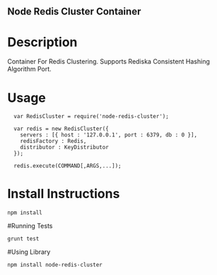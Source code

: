 ## Node Redis Cluster Container

# Description

Container For Redis Clustering.
Supports Rediska Consistent Hashing Algorithm Port.

# Usage

```
  var RedisCluster = require('node-redis-cluster');

  var redis = new RedisCluster({
    servers : [{ host : '127.0.0.1', port : 6379, db : 0 }],
    redisFactory : Redis,
    distributor : KeyDistributor
  });

  redis.execute(COMMAND[,ARGS,...]);

```

# Install Instructions
`npm install`

#Running Tests

`grunt test`

#Using Library

`npm install node-redis-cluster`